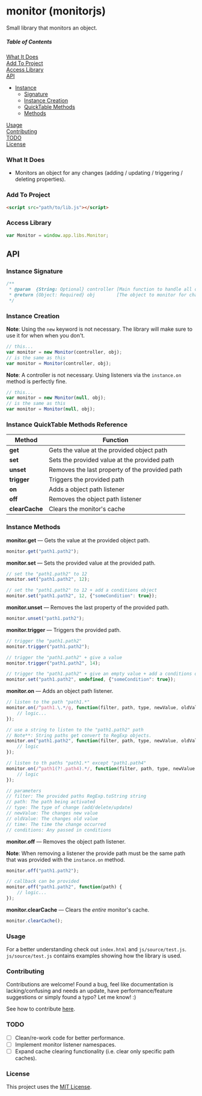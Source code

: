 # monitor (monitorjs)

Small library that monitors an object.

##### Table of Contents

[What It Does](#what-it-does)  
[Add To Project](#add-to-project)  
[Access Library](#access-library)  
[API](#api)   
* [Instance](#instance-api)
    * [Signature](#signature-api) 
    * [Instance Creation](#instance-creation)  
    * [QuickTable Methods](#instance-quicktable-methods-reference)  
    * [Methods](#instance-methods-long) 

[Usage](#usage)  
[Contributing](#contributing)  
[TODO](#todo)  
[License](#license)  

<a name="what-it-does"></a>
### What It Does

* Monitors an object for any changes (adding / updating / triggering / deleting properties).

<a name="add-to-project"></a>
### Add To Project

```html
<script src="path/to/lib.js"></script>
```

<a name="access-library"></a>
### Access Library

```js
var Monitor = window.app.libs.Monitor;
```

<a name="api"></a>
## API

<a name="instance-api"></a>

<a name="signature-api"></a>
### Instance Signature

```js
/**
 * @param  {String: Optional} controller [Main function to handle all object changes.]
 * @return {Object: Required} obj        [The object to monitor for changes.]
 */
```

<a name="instance-creation"></a>
### Instance Creation

**Note**: Using the `new` keyword is not necessary. The library will make sure to use it for when when you don't. 

```js
// this...
var monitor = new Monitor(controller, obj);
// is the same as this
var monitor = Monitor(controller, obj);
```
**Note**: A controller is not necessary. Using listeners via the `instance.on` method is perfectly fine.

```js
// this...
var monitor = new Monitor(null, obj);
// is the same as this
var monitor = Monitor(null, obj);
```

<a name="instance-quicktable-methods-reference"></a>
### Instance QuickTable Methods Reference

Method | Function
------------ | -------------
**get** | Gets the value at the provided object path
**set** | Sets the provided value at the provided path
**unset** | Removes the last property of the provided path
**trigger** | Triggers the provided path
**on** | Adds a object path listener
**off** | Removes the object path listener
**clearCache** | Clears the monitor's cache

<a name="instance-methods-long"></a>
### Instance Methods

**monitor.get** &mdash; Gets the value at the provided object path.

```js
monitor.get("path1.path2");
```

**monitor.set** &mdash; Sets the provided value at the provided path.

```js
// set the "path1.path2" to 12
monitor.set("path1.path2", 12);

// set the "path1.path2" to 12 + add a conditions object
monitor.set("path1.path2", 12, {"someCondition": true});
```

**monitor.unset** &mdash; Removes the last property of the provided path.

```js
monitor.unset("path1.path2");
```

**monitor.trigger** &mdash; Triggers the provided path.

```js
// trigger the "path1.path2"
monitor.trigger("path1.path2");

// trigger the "path1.path2" + give a value
monitor.trigger("path1.path2", 14);

// trigger the "path1.path2" + give an empty value + add a conditions object
monitor.set("path1.path2", undefined, {"someCondition": true});
```

**monitor.on** &mdash; Adds an object path listener.

```js
// listen to the path "path1.*"
monitor.on(/^path1.\.*/g, function(filter, path, type, newValue, oldValue, time, conditions) {
    // logic...
});

// use a string to listen to the "path1.path2" path
// Note**: String paths get convert to RegExp objects.
monitor.on("path1.path2", function(filter, path, type, newValue, oldValue, time, conditions) {
    // logic
});

// listen to th paths "path1.*" except "path1.path4"
monitor.on(/^path1(?!.path4).*/, function(filter, path, type, newValue, oldValue, time, conditions) {
    // logic
});

// parameters
// filter: The provided paths RegExp.toString string
// path: The path being activated
// type: The type of change (add/delete/update)
// newValue: The changes new value
// oldValue: The changes old value
// time: The time the change occurred
// conditions: Any passed in conditions
```

**monitor.off** &mdash; Removes the object path listener.

**Note**: When removing a listener the provide path must be the same path that was provided with the `instance.on` method.

```js
monitor.off("path1.path2");

// callback can be provided
monitor.off("path1.path2", function(path) {
    // logic...
});
```

**monitor.clearCache** &mdash; Clears the *entire* monitor's cache.

```js
monitor.clearCache();
```

<a name="usage"></a>
### Usage

For a better understanding check out `index.html` and `js/source/test.js`. `js/source/test.js` contains examples showing how the library is used.

<a name="contributing"></a>
### Contributing

Contributions are welcome! Found a bug, feel like documentation is lacking/confusing and needs an update, have performance/feature suggestions or simply found a typo? Let me know! :)

See how to contribute [here](https://github.com/cgabriel5/monitorjs/blob/master/CONTRIBUTING.md).

### TODO

- [ ] Clean/re-work code for better performance.
- [ ] Implement monitor listener namespaces.
- [ ] Expand cache clearing functionality (i.e. clear only specific path caches).

<a name="license"></a>
### License

This project uses the [MIT License](https://github.com/cgabriel5/monitorjs/blob/master/LICENSE.txt).